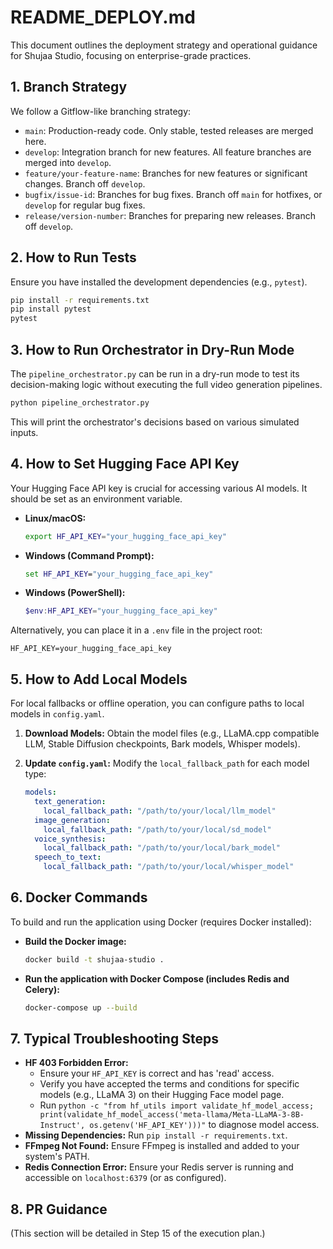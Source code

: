 # README_DEPLOY.md

This document outlines the deployment strategy and operational guidance for Shujaa Studio, focusing on enterprise-grade practices.

## 1. Branch Strategy

We follow a Gitflow-like branching strategy:
*   `main`: Production-ready code. Only stable, tested releases are merged here.
*   `develop`: Integration branch for new features. All feature branches are merged into `develop`.
*   `feature/your-feature-name`: Branches for new features or significant changes. Branch off `develop`.
*   `bugfix/issue-id`: Branches for bug fixes. Branch off `main` for hotfixes, or `develop` for regular bug fixes.
*   `release/version-number`: Branches for preparing new releases. Branch off `develop`.

## 2. How to Run Tests

Ensure you have installed the development dependencies (e.g., `pytest`).

```bash
pip install -r requirements.txt
pip install pytest
pytest
```

## 3. How to Run Orchestrator in Dry-Run Mode

The `pipeline_orchestrator.py` can be run in a dry-run mode to test its decision-making logic without executing the full video generation pipelines.

```bash
python pipeline_orchestrator.py
```

This will print the orchestrator's decisions based on various simulated inputs.

## 4. How to Set Hugging Face API Key

Your Hugging Face API key is crucial for accessing various AI models. It should be set as an environment variable.

*   **Linux/macOS:**
    ```bash
    export HF_API_KEY="your_hugging_face_api_key"
    ```
*   **Windows (Command Prompt):**
    ```cmd
    set HF_API_KEY="your_hugging_face_api_key"
    ```
*   **Windows (PowerShell):**
    ```powershell
    $env:HF_API_KEY="your_hugging_face_api_key"
    ```

Alternatively, you can place it in a `.env` file in the project root:

```
HF_API_KEY=your_hugging_face_api_key
```

## 5. How to Add Local Models

For local fallbacks or offline operation, you can configure paths to local models in `config.yaml`.

1.  **Download Models:** Obtain the model files (e.g., LLaMA.cpp compatible LLM, Stable Diffusion checkpoints, Bark models, Whisper models).
2.  **Update `config.yaml`:** Modify the `local_fallback_path` for each model type:

    ```yaml
    models:
      text_generation:
        local_fallback_path: "/path/to/your/local/llm_model"
      image_generation:
        local_fallback_path: "/path/to/your/local/sd_model"
      voice_synthesis:
        local_fallback_path: "/path/to/your/local/bark_model"
      speech_to_text:
        local_fallback_path: "/path/to/your/local/whisper_model"
    ```

## 6. Docker Commands

To build and run the application using Docker (requires Docker installed):

*   **Build the Docker image:**
    ```bash
    docker build -t shujaa-studio .
    ```
*   **Run the application with Docker Compose (includes Redis and Celery):**
    ```bash
    docker-compose up --build
    ```

## 7. Typical Troubleshooting Steps

*   **HF 403 Forbidden Error:**
    *   Ensure your `HF_API_KEY` is correct and has 'read' access.
    *   Verify you have accepted the terms and conditions for specific models (e.g., LLaMA 3) on their Hugging Face model page.
    *   Run `python -c "from hf_utils import validate_hf_model_access; print(validate_hf_model_access('meta-llama/Meta-LLaMA-3-8B-Instruct', os.getenv('HF_API_KEY')))"` to diagnose model access.
*   **Missing Dependencies:** Run `pip install -r requirements.txt`.
*   **FFmpeg Not Found:** Ensure FFmpeg is installed and added to your system's PATH.
*   **Redis Connection Error:** Ensure your Redis server is running and accessible on `localhost:6379` (or as configured).

## 8. PR Guidance

(This section will be detailed in Step 15 of the execution plan.)
